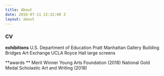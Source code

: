 ```yaml
---
title: About
date: 2018-07-11 22:32:00 Z
layout: about
---
```


<h3>CV</h3>

**exhibitions** 
U.S. Department of Education
Pratt Manhattan Gallery
Building Bridges Art Exchange
UCLA Royce Hall large screens

**awards **
Merit Winner Young Arts Foundation (2018)
National Gold Medal Scholastic Art and Writing (2018)


